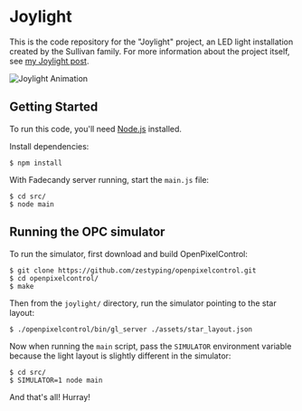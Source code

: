 # Joylight

This is the code repository for the "Joylight" project, an LED light installation created by the Sullivan family.  For more information about the project itself, see [my Joylight post](http://colin-sullivan.net/main/2015/joylight/).

![Joylight Animation](http://colin-sullivan.net/main/2015/joylight/joylight_google_animation.gif)

## Getting Started

To run this code, you'll need [Node.js](http://nodejs.org/) installed.

Install dependencies:

    $ npm install

With Fadecandy server running, start the `main.js` file:

    $ cd src/
    $ node main

## Running the OPC simulator

To run the simulator, first download and build OpenPixelControl:

    $ git clone https://github.com/zestyping/openpixelcontrol.git
    $ cd openpixelcontrol/
    $ make

Then from the `joylight/` directory, run the simulator pointing to the star layout:

    $ ./openpixelcontrol/bin/gl_server ./assets/star_layout.json

Now when running the `main` script, pass the `SIMULATOR` environment variable because the light layout is slightly different in the simulator:

    $ cd src/
    $ SIMULATOR=1 node main

And that's all!  Hurray!
